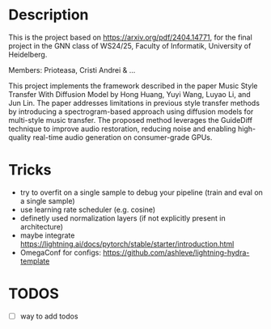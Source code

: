 # Description

This is the project based on https://arxiv.org/pdf/2404.14771, for the final project in the GNN class of WS24/25, Faculty of Informatik, University of Heidelberg.

Members: Prioteasa, Cristi Andrei & ...


This project implements the framework described in the paper Music Style Transfer With Diffusion Model by Hong Huang, Yuyi Wang, Luyao Li, and Jun Lin. The paper addresses limitations in previous style transfer methods by introducing a spectrogram-based approach using diffusion models for multi-style music transfer. The proposed method leverages the GuideDiff technique to improve audio restoration, reducing noise and enabling high-quality real-time audio generation on consumer-grade GPUs.


# Tricks

- try to overfit on a single sample to debug your pipeline (train and eval on a single sample)
- use learning rate scheduler (e.g. cosine)
- definetly used normalization layers (if not explicitly present in architecture)
- maybe integrate https://lightning.ai/docs/pytorch/stable/starter/introduction.html
- OmegaConf for configs: https://github.com/ashleve/lightning-hydra-template

# TODOS

- [ ] way to add todos